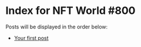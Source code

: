 # Index for NFT World #800
Posts will be displayed in the order below:

- [Your first post](./001-first.md)

